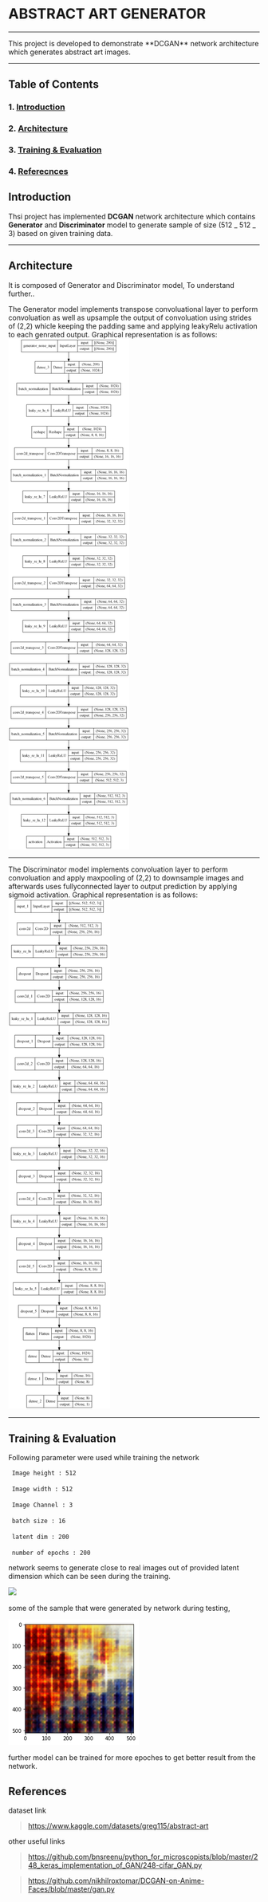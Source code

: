 # **ABSTRACT ART GENERATOR**

<hr>
This project is developed to demonstrate **DCGAN** network architecture which generates abstract art images.
<hr>

## Table of Contents

### 1. [Introduction](#Introduction)

### 2. [Architecture](#Architecture)

### 3. [Training & Evaluation](#Training&Evaluation)

### 4. [Referecnces](#Referecnces)

## Introduction

Thsi project has implemented **DCGAN** network architecture which contains **Generator** and **Discriminator** model to generate sample of size (512 _ 512 _ 3) based on given training data.

<hr/>

## Architecture

It is composed of Generator and Discriminator model, To understand further..

The Generator model implements transpose convoluational layer to perform convoluation as well as upsample the output of convoluation using strides of (2,2) whicle keeping the padding same and applying leakyRelu activation to each genrated output. Graphical representation is as follows:
<img src="./images/generator.png" alt="Generator"/>

<hr>
The Discriminator model implements convoluation layer to perform convoluation and apply maxpooling of (2,2) to downsample images and afterwards uses fullyconnected layer to output prediction by applying sigmoid activation. Graphical representation is as follows:
<img src="./images/discriminator.png"  alt="discriminator"/>

<hr>

## Training & Evaluation

Following parameter were used while training the network

```
 Image height : 512

 Image width : 512

 Image Channel : 3

 batch size : 16

 latent dim : 200

 number of epochs : 200
```

network seems to generate close to real images out of provided latent dimension which can be seen during the training.

<img src="./generated samples/train.gif" />

some of the sample that were generated by network during testing,

<img src="./generated samples/test2.png">

further model can be trained for more epoches to get better result from the network.

## References

dataset link

> https://www.kaggle.com/datasets/greg115/abstract-art

other useful links

> https://github.com/bnsreenu/python_for_microscopists/blob/master/248_keras_implementation_of_GAN/248-cifar_GAN.py

> https://github.com/nikhilroxtomar/DCGAN-on-Anime-Faces/blob/master/gan.py
